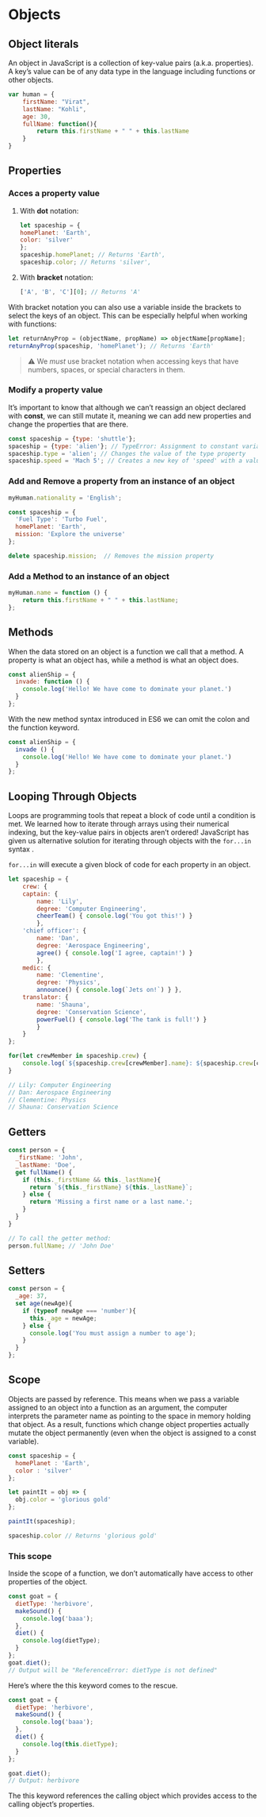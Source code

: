 # Objects

## Object literals

An object in JavaScript is a collection of key-value pairs (a.k.a. properties). A key’s value can be of any data type in the language including functions or other objects.

```Javascript
var human = {
    firstName: "Virat",
    lastName: "Kohli",
    age: 30,
    fullName: function(){
        return this.firstName + " " + this.lastName
    }
}
```

## Properties

### Acces a property value

1. With **dot** notation:

    ```javascript
    let spaceship = {
    homePlanet: 'Earth',
    color: 'silver'
    };
    spaceship.homePlanet; // Returns 'Earth',
    spaceship.color; // Returns 'silver',
    ```

2. With **bracket** notation:

    ```javascript
    ['A', 'B', 'C'][0]; // Returns 'A'
    ```

With bracket notation you can also use a variable inside the brackets to select the keys of an object. This can be especially helpful when working with functions:

  ```javascript
  let returnAnyProp = (objectName, propName) => objectName[propName];
  returnAnyProp(spaceship, 'homePlanet'); // Returns 'Earth'
  ```

>⚠️ We *must* use bracket notation when accessing keys that have numbers, spaces, or special characters in them.

### Modify a property value

It’s important to know that although we can’t reassign an object declared with **const**, we can still mutate it, meaning we can add new properties and change the properties that are there.

  ```javascript
  const spaceship = {type: 'shuttle'};
  spaceship = {type: 'alien'}; // TypeError: Assignment to constant variable.
  spaceship.type = 'alien'; // Changes the value of the type property
  spaceship.speed = 'Mach 5'; // Creates a new key of 'speed' with a value of 'Mach 5'
  ```

### Add and Remove a property from an instance of an object

```Javascript
myHuman.nationality = 'English';
```

```Javascript
const spaceship = {
  'Fuel Type': 'Turbo Fuel',
  homePlanet: 'Earth',
  mission: 'Explore the universe'
};

delete spaceship.mission;  // Removes the mission property
```

### Add a Method to an instance of an object

```Javascript
myHuman.name = function () {
    return this.firstName + " " + this.lastName;
};
```

## Methods

When the data stored on an object is a function we call that a method. A property is what an object has, while a method is what an object does.

  ```Javascript
  const alienShip = {
    invade: function () {
      console.log('Hello! We have come to dominate your planet.')
    }
  };
  ```

With the new method syntax introduced in ES6 we can omit the colon and the function keyword.

  ```Javascript
  const alienShip = {
    invade () {
      console.log('Hello! We have come to dominate your planet.')
    }
  };
  ```

## Looping Through Objects

Loops are programming tools that repeat a block of code until a condition is met. We learned how to iterate through arrays using their numerical indexing, but the key-value pairs in objects aren’t ordered! JavaScript has given us alternative solution for iterating through objects with the `for...in` syntax .

`for...in` will execute a given block of code for each property in an object.

  ```javascript
  let spaceship = {
      crew: {
      captain: {
          name: 'Lily',
          degree: 'Computer Engineering',
          cheerTeam() { console.log('You got this!') }
          },
      'chief officer': {
          name: 'Dan',
          degree: 'Aerospace Engineering',
          agree() { console.log('I agree, captain!') }
          },
      medic: {
          name: 'Clementine',
          degree: 'Physics',
          announce() { console.log(`Jets on!`) } },
      translator: {
          name: 'Shauna',
          degree: 'Conservation Science',
          powerFuel() { console.log('The tank is full!') }
          }
      }
  };

  for(let crewMember in spaceship.crew) {
      console.log(`${spaceship.crew[crewMember].name}: ${spaceship.crew[crewMember].degree}`)  
  }

  // Lily: Computer Engineering
  // Dan: Aerospace Engineering
  // Clementine: Physics
  // Shauna: Conservation Science
  ```

## Getters

```javascript
const person = {
  _firstName: 'John',
  _lastName: 'Doe',
  get fullName() {
    if (this._firstName && this._lastName){
      return `${this._firstName} ${this._lastName}`;
    } else {
      return 'Missing a first name or a last name.';
    }
  }
}

// To call the getter method: 
person.fullName; // 'John Doe'
```

## Setters

```javascript
const person = {
  _age: 37,
  set age(newAge){
    if (typeof newAge === 'number'){
      this._age = newAge;
    } else {
      console.log('You must assign a number to age');
    }
  }
};
```

## Scope

Objects are passed by reference. This means when we pass a variable assigned to an object into a function as an argument, the computer interprets the parameter name as pointing to the space in memory holding that object. As a result, functions which change object properties actually mutate the object permanently (even when the object is assigned to a const variable).

  ```javascript
  const spaceship = {
    homePlanet : 'Earth',
    color : 'silver'
  };

  let paintIt = obj => {
    obj.color = 'glorious gold'
  };

  paintIt(spaceship);

  spaceship.color // Returns 'glorious gold'
  ```

### This scope

Inside the scope of a function, we don’t automatically have access to other properties of the object.

  ```javascript
  const goat = {
    dietType: 'herbivore',
    makeSound() {
      console.log('baaa');
    },
    diet() {
      console.log(dietType);
    }
  };
  goat.diet();
  // Output will be "ReferenceError: dietType is not defined"
  ```

Here’s where the this keyword comes to the rescue.

  ```javascript
  const goat = {
    dietType: 'herbivore',
    makeSound() {
      console.log('baaa');
    },
    diet() {
      console.log(this.dietType);
    }
  };

  goat.diet();
  // Output: herbivore
  ```

The this keyword references the calling object which provides access to the calling object’s properties.
